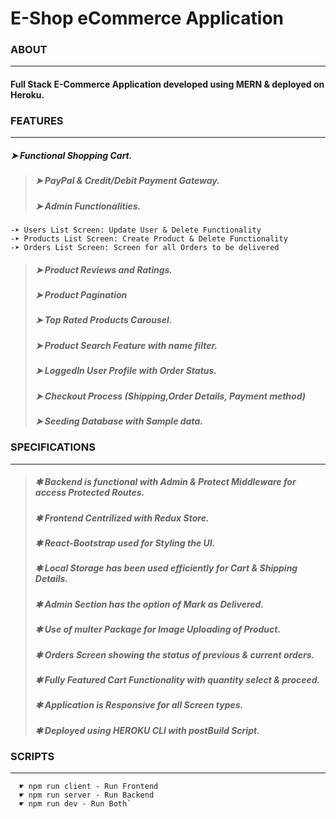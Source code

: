 # E-Shop eCommerce Application

### ABOUT
***
  #### Full Stack E-Commerce Application developed using MERN & deployed on Heroku.
  
  
### FEATURES
***

##### ➤ Functional Shopping Cart.
>##### ➤ PayPal & Credit/Debit Payment Gateway.
>##### ➤ Admin Functionalities.
    -➤ Users List Screen: Update User & Delete Functionality
    -➤ Products List Screen: Create Product & Delete Functionality
    -➤ Orders List Screen: Screen for all Orders to be delivered
>##### ➤ Product Reviews and Ratings.
>##### ➤ Product Pagination
>##### ➤ Top Rated Products Carousel.
>##### ➤ Product Search Feature with name filter.
>##### ➤ LoggedIn User Profile with Order Status.
>##### ➤ Checkout Process (Shipping,Order Details, Payment method)
>##### ➤ Seeding Database with Sample data.


### SPECIFICATIONS
***

  >##### ✱ Backend is functional with Admin & Protect Middleware for access Protected Routes.
  >##### ✱ Frontend Centrilized with Redux Store.
  >##### ✱ React-Bootstrap used for Styling the UI.
  >##### ✱ Local Storage has been used efficiently for Cart & Shipping Details.
  >##### ✱ Admin Section has the option of Mark as Delivered.
  >##### ✱ Use of multer Package for Image Uploading of Product.
  >##### ✱ Orders Screen showing the status of previous & current orders.
  >##### ✱ Fully Featured Cart Functionality with quantity select & proceed.
  >##### ✱ Application is Responsive for all Screen types.
  >##### ✱ Deployed using HEROKU CLI with postBuild Script.

### SCRIPTS
***
```
  ☛ npm run client - Run Frontend 
  ☛ npm run server - Run Backend 
  ☛ npm run dev - Run Both`
```
